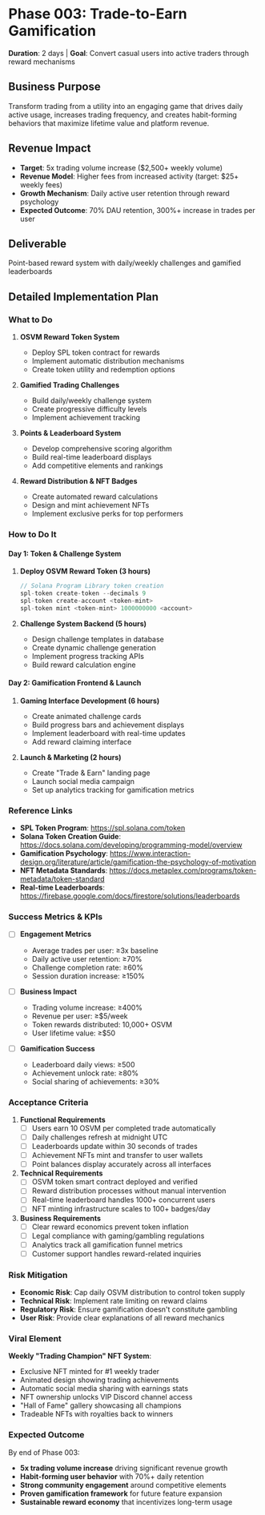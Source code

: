 # Phase 003: Trade-to-Earn Gamification
**Duration**: 2 days | **Goal**: Convert casual users into active traders through reward mechanisms

## Business Purpose
Transform trading from a utility into an engaging game that drives daily active usage, increases trading frequency, and creates habit-forming behaviors that maximize lifetime value and platform revenue.

## Revenue Impact
- **Target**: 5x trading volume increase ($2,500+ weekly volume)
- **Revenue Model**: Higher fees from increased activity (target: $25+ weekly fees)
- **Growth Mechanism**: Daily active user retention through reward psychology
- **Expected Outcome**: 70% DAU retention, 300%+ increase in trades per user

## Deliverable
Point-based reward system with daily/weekly challenges and gamified leaderboards

## Detailed Implementation Plan

### What to Do
1. **OSVM Reward Token System**
   - Deploy SPL token contract for rewards
   - Implement automatic distribution mechanisms
   - Create token utility and redemption options

2. **Gamified Trading Challenges**
   - Build daily/weekly challenge system
   - Create progressive difficulty levels
   - Implement achievement tracking

3. **Points & Leaderboard System**
   - Develop comprehensive scoring algorithm
   - Build real-time leaderboard displays
   - Add competitive elements and rankings

4. **Reward Distribution & NFT Badges**
   - Create automated reward calculations
   - Design and mint achievement NFTs
   - Implement exclusive perks for top performers

### How to Do It

#### Day 1: Token & Challenge System
1. **Deploy OSVM Reward Token (3 hours)**
   ```rust
   // Solana Program Library token creation
   spl-token create-token --decimals 9
   spl-token create-account <token-mint>
   spl-token mint <token-mint> 1000000000 <account>
   ```

2. **Challenge System Backend (5 hours)**
   - Design challenge templates in database
   - Create dynamic challenge generation
   - Implement progress tracking APIs
   - Build reward calculation engine

#### Day 2: Gamification Frontend & Launch
1. **Gaming Interface Development (6 hours)**
   - Create animated challenge cards
   - Build progress bars and achievement displays
   - Implement leaderboard with real-time updates
   - Add reward claiming interface

2. **Launch & Marketing (2 hours)**
   - Create "Trade & Earn" landing page
   - Launch social media campaign
   - Set up analytics tracking for gamification metrics

### Reference Links
- **SPL Token Program**: https://spl.solana.com/token
- **Solana Token Creation Guide**: https://docs.solana.com/developing/programming-model/overview
- **Gamification Psychology**: https://www.interaction-design.org/literature/article/gamification-the-psychology-of-motivation
- **NFT Metadata Standards**: https://docs.metaplex.com/programs/token-metadata/token-standard
- **Real-time Leaderboards**: https://firebase.google.com/docs/firestore/solutions/leaderboards

### Success Metrics & KPIs
- [ ] **Engagement Metrics**
  - Average trades per user: ≥3x baseline
  - Daily active user retention: ≥70%
  - Challenge completion rate: ≥60%
  - Session duration increase: ≥150%

- [ ] **Business Impact**
  - Trading volume increase: ≥400%
  - Revenue per user: ≥$5/week
  - Token rewards distributed: 10,000+ OSVM
  - User lifetime value: ≥$50

- [ ] **Gamification Success**
  - Leaderboard daily views: ≥500
  - Achievement unlock rate: ≥80%
  - Social sharing of achievements: ≥30%

### Acceptance Criteria
1. **Functional Requirements**
   - [ ] Users earn 10 OSVM per completed trade automatically
   - [ ] Daily challenges refresh at midnight UTC
   - [ ] Leaderboards update within 30 seconds of trades
   - [ ] Achievement NFTs mint and transfer to user wallets
   - [ ] Point balances display accurately across all interfaces

2. **Technical Requirements**
   - [ ] OSVM token smart contract deployed and verified
   - [ ] Reward distribution processes without manual intervention
   - [ ] Real-time leaderboard handles 1000+ concurrent users
   - [ ] NFT minting infrastructure scales to 100+ badges/day

3. **Business Requirements**
   - [ ] Clear reward economics prevent token inflation
   - [ ] Legal compliance with gaming/gambling regulations
   - [ ] Analytics track all gamification funnel metrics
   - [ ] Customer support handles reward-related inquiries

### Risk Mitigation
- **Economic Risk**: Cap daily OSVM distribution to control token supply
- **Technical Risk**: Implement rate limiting on reward claims
- **Regulatory Risk**: Ensure gamification doesn't constitute gambling
- **User Risk**: Provide clear explanations of all reward mechanics

### Viral Element
**Weekly "Trading Champion" NFT System**:
- Exclusive NFT minted for #1 weekly trader
- Animated design showing trading achievements
- Automatic social media sharing with earnings stats
- NFT ownership unlocks VIP Discord channel access
- "Hall of Fame" gallery showcasing all champions
- Tradeable NFTs with royalties back to winners

### Expected Outcome
By end of Phase 003:
- **5x trading volume increase** driving significant revenue growth
- **Habit-forming user behavior** with 70%+ daily retention
- **Strong community engagement** around competitive elements
- **Proven gamification framework** for future feature expansion
- **Sustainable reward economy** that incentivizes long-term usage
